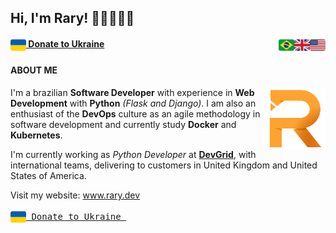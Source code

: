 ## Hi, I'm Rary! 👋🏽👨🏽‍💻

<!-- These flags are found on https://emojipedia.org/flags/ and the Twitter emoji version is being used here -->
<img align="right" width="25" src="img/flag-united-states.png">
<img align="right" width="25" src="img/flag-united-kingdom.png">
<img align="right" width="25" src="img/flag-brazil.png">

<div align="left"><a href="https://help.rescue.org/donate-br/ukraine-crisis"><img align="center" width="25" src="img/flag-ukraine.png"><b> Donate to Ukraine</b></a></div>

<!-- [![Linkedin Badge](https://img.shields.io/badge/-Rary%20Coringa-grey?style=flat&logo=Linkedin&logoColor=white&link=https://www.linkedin.com/in/rarycoringa/)](https://www.linkedin.com/in/rarycoringa/)
![Gmail Badge](https://img.shields.io/badge/-contact@rary.dev-grey?style=flat&logo=Gmail&logoColor=white) -->

#### ABOUT ME

<img align="right" width="100" src="img/r-orange.png">

I'm a brazilian **Software Developer** with experience in **Web Development** with **Python** *(Flask and Django)*. I am also an enthusiast of the **DevOps** culture as an agile methodology in software development and currently study **Docker** and **Kubernetes**.

I'm currently working as *Python Developer* at **[DevGrid](https://devgrid.co.uk)**, with international teams, delivering to customers in United Kingdom and United States of America.

Visit my website: www.rary.dev

<div align="left"><a href="https://help.rescue.org/donate-br/ukraine-crisis"><pre><img align="center" width="25" src="img/flag-ukraine.png"> Donate to Ukraine </pre></a></div>
